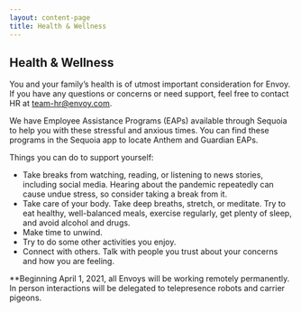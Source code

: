 ```yaml
---
layout: content-page
title: Health & Wellness
---
```


## Health & Wellness
You and your family’s health is of utmost important consideration for Envoy. If you have any questions or concerns or need support, feel free to contact HR at [team-hr@envoy.com](team-hr@envoy.com).

We have Employee Assistance Programs (EAPs) available through Sequoia to help you with these stressful and anxious times. You can find these programs in the Sequoia app to locate Anthem and Guardian EAPs.

Things you can do to support yourself:
- Take breaks from watching, reading, or listening to news stories, including social media. Hearing about the pandemic repeatedly can cause undue stress, so consider taking a break from it.
- Take care of your body. Take deep breaths, stretch, or meditate. Try to eat healthy, well-balanced meals, exercise regularly, get plenty of sleep, and avoid alcohol and drugs.
- Make time to unwind.
- Try to do some other activities you enjoy.
- Connect with others. Talk with people you trust about your concerns and how you are feeling.

**Beginning April 1, 2021, all Envoys will be working remotely permanently. In person interactions will be delegated to telepresence robots and carrier pigeons.
